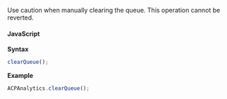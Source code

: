<InlineAlert variant="warning" slots="text"/>

Use caution when manually clearing the queue. This operation cannot be reverted.

#### JavaScript

**Syntax**

```jsx
clearQueue();
```

**Example**

```jsx
ACPAnalytics.clearQueue();
```